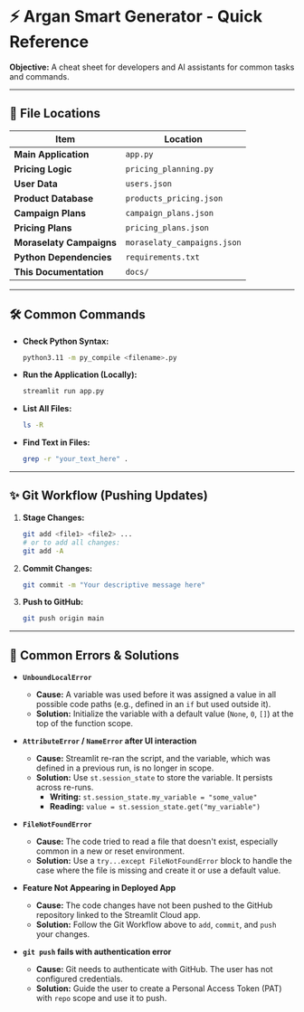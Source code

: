 # ⚡ Argan Smart Generator - Quick Reference

**Objective:** A cheat sheet for developers and AI assistants for common tasks and commands.

---

## 📁 File Locations

| Item                      | Location                                      |
| ------------------------- | --------------------------------------------- |
| **Main Application**      | `app.py`                                      |
| **Pricing Logic**         | `pricing_planning.py`                         |
| **User Data**             | `users.json`                                  |
| **Product Database**      | `products_pricing.json`                       |
| **Campaign Plans**        | `campaign_plans.json`                         |
| **Pricing Plans**         | `pricing_plans.json`                          |
| **Moraselaty Campaigns**  | `moraselaty_campaigns.json`                   |
| **Python Dependencies**   | `requirements.txt`                            |
| **This Documentation**    | `docs/`                                       |

---

## 🛠️ Common Commands

-   **Check Python Syntax:**
    ```bash
    python3.11 -m py_compile <filename>.py
    ```

-   **Run the Application (Locally):**
    ```bash
    streamlit run app.py
    ```

-   **List All Files:**
    ```bash
    ls -R
    ```

-   **Find Text in Files:**
    ```bash
    grep -r "your_text_here" .
    ```

---

## ✨ Git Workflow (Pushing Updates)

1.  **Stage Changes:**
    ```bash
    git add <file1> <file2> ...
    # or to add all changes:
    git add -A
    ```

2.  **Commit Changes:**
    ```bash
    git commit -m "Your descriptive message here"
    ```

3.  **Push to GitHub:**
    ```bash
    git push origin main
    ```

---

## 🐛 Common Errors & Solutions

-   **`UnboundLocalError`**
    -   **Cause:** A variable was used before it was assigned a value in all possible code paths (e.g., defined in an `if` but used outside it).
    -   **Solution:** Initialize the variable with a default value (`None`, `0`, `[]`) at the top of the function scope.

-   **`AttributeError` / `NameError` after UI interaction**
    -   **Cause:** Streamlit re-ran the script, and the variable, which was defined in a previous run, is no longer in scope.
    -   **Solution:** Use `st.session_state` to store the variable. It persists across re-runs.
        -   **Writing:** `st.session_state.my_variable = "some_value"`
        -   **Reading:** `value = st.session_state.get("my_variable")`

-   **`FileNotFoundError`**
    -   **Cause:** The code tried to read a file that doesn't exist, especially common in a new or reset environment.
    -   **Solution:** Use a `try...except FileNotFoundError` block to handle the case where the file is missing and create it or use a default value.

-   **Feature Not Appearing in Deployed App**
    -   **Cause:** The code changes have not been pushed to the GitHub repository linked to the Streamlit Cloud app.
    -   **Solution:** Follow the Git Workflow above to `add`, `commit`, and `push` your changes.

-   **`git push` fails with authentication error**
    -   **Cause:** Git needs to authenticate with GitHub. The user has not configured credentials.
    -   **Solution:** Guide the user to create a Personal Access Token (PAT) with `repo` scope and use it to push.

